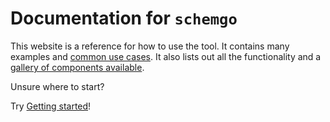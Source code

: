 # Documentation for `schemgo`

This website is a reference for how to use the tool. It contains many examples and [common use cases](common-use-cases). It also lists out all the functionality and a [gallery of components available](components).

Unsure where to start?

Try [Getting started](getting-started)!
